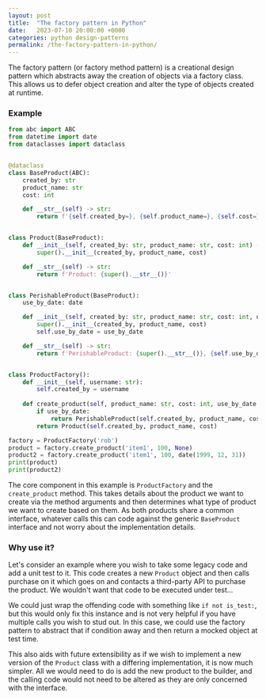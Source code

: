 ```yaml
---
layout: post
title:  "The factory pattern in Python"
date:   2023-07-10 20:00:00 +0000
categories: python design-patterns
permalink: /the-factory-pattern-in-python/
---
```


The factory pattern (or factory method pattern) is a creational design pattern which abstracts away the creation of objects via a factory class. This allows us to defer object creation and alter the type of objects created at runtime.

### Example

```python
from abc import ABC
from datetime import date
from dataclasses import dataclass


@dataclass
class BaseProduct(ABC):
    created_by: str
    product_name: str
    cost: int

    def __str__(self) -> str:
        return f'{self.created_by=}, {self.product_name=}, {self.cost=}'


class Product(BaseProduct):
    def __init__(self, created_by: str, product_name: str, cost: int) -> None:
        super().__init__(created_by, product_name, cost)

    def __str__(self) -> str:
        return f'Product: {super().__str__()}'


class PerishableProduct(BaseProduct):
    use_by_date: date

    def __init__(self, created_by: str, product_name: str, cost: int, use_by_date: date) -> None:
        super().__init__(created_by, product_name, cost)
        self.use_by_date = use_by_date

    def __str__(self) -> str:
        return f'PerishableProduct: {super().__str__()}, {self.use_by_date=}'


class ProductFactory():
    def __init__(self, username: str):
        self.created_by = username
    
    def create_product(self, product_name: str, cost: int, use_by_date: date=None) -> Product:
        if use_by_date:
            return PerishableProduct(self.created_by, product_name, cost, use_by_date)
        return Product(self.created_by, product_name, cost)

factory = ProductFactory('rob')
product = factory.create_product('item1', 100, None)
product2 = factory.create_product('item1', 100, date(1999, 12, 31))
print(product)
print(product2)
```

The core component in this example is `ProductFactory` and the `create_product` method. This takes details about the product we want to create via the method arguments and then determines what type of product we want to create based on them. As both products share a common interface, whatever calls this can code against the generic `BaseProduct` interface and not worry about the implementation details.

### Why use it?

Let's consider an example where you wish to take some legacy code and add a unit test to it. This code creates a new `Product` object and then calls purchase on it which goes on and contacts a third-party API to purchase the product. We wouldn't want that code to be executed under test...

We could just wrap the offending code with something like `if not is_test:`, but this would only fix this instance and is not very helpful if you have multiple calls you wish to stud out. In this case, we could use the factory pattern to abstract that if condition away and then return a mocked object at test time.

This also aids with future extensibility as if we wish to implement a new version of the `Product` class with a differing implementation, it is now much simpler. All we would need to do is add the new product to the builder, and the calling code would not need to be altered as they are only concerned with the interface.
